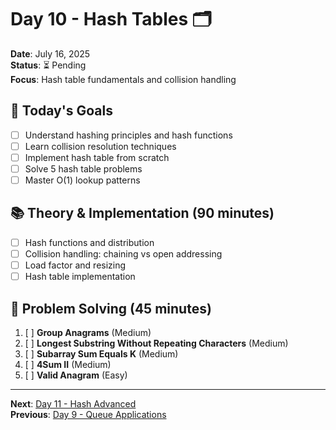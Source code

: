 # Day 10 - Hash Tables 🗂️
**Date**: July 16, 2025  
**Status**: ⏳ Pending  
**Focus**: Hash table fundamentals and collision handling

## 🎯 Today's Goals
- [ ] Understand hashing principles and hash functions
- [ ] Learn collision resolution techniques
- [ ] Implement hash table from scratch
- [ ] Solve 5 hash table problems
- [ ] Master O(1) lookup patterns

## 📚 Theory & Implementation (90 minutes)
- [ ] Hash functions and distribution
- [ ] Collision handling: chaining vs open addressing
- [ ] Load factor and resizing
- [ ] Hash table implementation

## 🧩 Problem Solving (45 minutes)
1. [ ] **Group Anagrams** (Medium)
2. [ ] **Longest Substring Without Repeating Characters** (Medium)
3. [ ] **Subarray Sum Equals K** (Medium)
4. [ ] **4Sum II** (Medium)
5. [ ] **Valid Anagram** (Easy)

---
**Next**: [Day 11 - Hash Advanced](day-11-hash-advanced.md)  
**Previous**: [Day 9 - Queue Applications](day-09-queue-applications.md)
